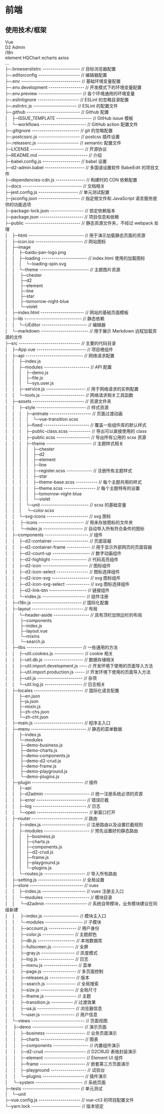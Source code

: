 # 前端
## 使用技术/框架
Vue  
D2 Admin  
i18n  
element
HQChart
echarts
axios  
...   
├─.browserslistrc ------------------- // 目标浏览器配置  
├─.editorconfig --------------------- // 编辑器配置    
├─.env ------------------------------ // 基础环境变量配置  
├─.env.development ------------------ // 开发模式下的环境变量配置    
├─.env.preview ---------------------- // 各个环境通用的环境变量    
├─.eslintignore --------------------- // ESLint 的忽略目录配置    
├─.eslintrc.js ---------------------- // ESLint 的配置文件    
├─.github --------------------------- // Github 配置    
│ ├─ISSUE_TEMPLATE ------------------ // GitHub issue 模板    
│ └─workflows ----------------------- // GitHub action 配置文件    
├─.gitignore ------------------------ // git 的忽略配置    
├─.postcssrc.js --------------------- // postcss 插件设置        
├─.releaserc.js --------------------- // semantic 配置文件    
├─LICENSE --------------------------- // 开源协议    
├─README.md ------------------------- // 介绍    
├─babel.config.js ------------------- // babel 设置    
├─d2-admin.babel -------------------- // 多国语设置软件 BabelEdit 的项目文件    
├─dependencies-cdn.js --------------- // 构建时的 CDN 依赖配置    
├─docs ------------------------------ // 文档相关    
├─jest.config.js -------------------- // 单元测试配置        
├─jsconfig.json --------------------- // 指定根文件和 JavaScript 语言服务提供的功能选项    
├─package-lock.json ----------------- // 锁定依赖版本    
├─package.json ---------------------- // 项目信息和依赖    
├─public ---------------------------- // 静态资源文件夹，不经过 webpack 处理    
│ ├─html ---------------------------- // 用于演示加载静态页面的资源    
│ ├─icon.ico ------------------------ // 网站图标    
│ ├─image     
│ │ ├─baidu-pan-logo.png     
│ │ ├─loading ----------------------- // index.html 使用的加载图标    
│ │ │ └─loading-spin.svg     
│ │ └─theme ------------------------- // 主题图片资源    
│ │   ├─chester     
│ │   ├─d2     
│ │   ├─element     
│ │   ├─line     
│ │   ├─star     
│ │   ├─tomorrow-night-blue     
│ │   └─violet     
│ ├─index.html ---------------------- // 网站的基础页面模板    
│ ├─lib ----------------------------- // 静态依赖    
│ │ └─UEditor ----------------------- // 编辑器    
│ └─markdown ------------------------ // 用于展示 Markdown 远程加载资源的文件    
├─src ------------------------------- // 主要的代码目录    
│ ├─App.vue ------------------------- // 项目根组件    
│ ├─api ----------------------------- // 网络请求配置    
│ │ ├─index.js     
│ │ ├─modules ----------------------- // API 配置    
│ │ │ ├─demo.js     
│ │ │ ├─file.js     
│ │ │ └─sys.user.js     
│ │ ├─service.js -------------------- // 用于网络请求的实例配置    
│ │ └─tools.js ---------------------- // 网络请求相关工具函数    
│ ├─assets -------------------------- // 资源文件夹    
│ │ ├─style ------------------------- // 样式资源    
│ │ │ ├─animate --------------------- // 页面过渡动画    
│ │ │ │ └─vue-transition.scss     
│ │ │ ├─fixed ----------------------- // 覆盖一些组件库的默认样式    
│ │ │ ├─public-class.scss ----------- // 导出可以直接使用的 class    
│ │ │ ├─public.scss ----------------- // 导出所有公用的 scss 资源    
│ │ │ ├─theme ----------------------- // 主题样式相关    
│ │ │ │ ├─chester     
│ │ │ │ ├─d2     
│ │ │ │ ├─element         
│ │ │ │ ├─line     
│ │ │ │ ├─register.scss ------------- // 注册所有主题样式    
│ │ │ │ ├─star     
│ │ │ │ ├─theme-base.scss ----------- // 每个主题共用的样式    
│ │ │ │ ├─theme.scss ---------------- // 每个主题特有的设置    
│ │ │ │ ├─tomorrow-night-blue     
│ │ │ │ └─violet     
│ │ │ └─unit ------------------------ // scss 的基础变量    
│ │ │   └─color.scss     
│ │ └─svg-icons --------------------- // svg 图标    
│ │   ├─icons ----------------------- // 用来存放图标的文件夹    
│ │   └─index.js -------------------- // 自动导入所有符合条件的图标    
│ ├─components ---------------------- // 组件    
│ │ ├─d2-container ------------------ // 页面容器    
│ │ ├─d2-container-frame ------------ // 用于显示外部网页的页面容器    
│ │ ├─d2-count-up ------------------- // 数字动画组件    
│ │ ├─d2-highlight ------------------ // 代码高亮组件    
│ │ ├─d2-icon ----------------------- // 图标组件    
│ │ ├─d2-icon-select ---------------- // 图标选择组件    
│ │ ├─d2-icon-svg ------------------- // svg 图标组件    
│ │ ├─d2-icon-svg-select ------------ // svg 图标选择组件    
│ │ ├─d2-link-btn ------------------- // 链接组件      
│ │ └─index.js ---------------------- // 组件注册    
│ ├─i18n.js ------------------------- // 国际化配置    
│ ├─layout -------------------------- // 布局    
│ │ └─header-aside ------------------ // 具有顶栏加侧边栏的布局    
│ │   ├─components     
│ │   ├─index.js     
│ │   ├─layout.vue     
│ │   └─mixins     
│ │     └─search.js         
│ ├─libs ---------------------------- // 一些通用的方法    
│ │ ├─util.cookies.js --------------- // cookie 相关        
│ │ ├─util.db.js -------------------- // 数据存储相关    
│ │ ├─util.import.development.js ---- // 开发环境下使用的页面导入方法    
│ │ ├─util.import.production.js ----- // 开发环境下使用的页面导入方法    
│ │ ├─util.js ----------------------- // 杂项    
│ │ └─util.log.js ------------------- // 日志相关    
│ ├─locales ------------------------- // 国际化语言配置    
│ │ ├─en.json     
│ │ ├─ja.json     
│ │ ├─mixin.js     
│ │ ├─zh-chs.json     
│ │ └─zh-cht.json     
│ ├─main.js ------------------------- // 程序主入口    
│ ├─menu ---------------------------- // 静态的菜单数据    
│ │ ├─index.js     
│ │ └─modules     
│ │   ├─demo-business.js         
│ │   ├─demo-charts.js     
│ │   ├─demo-components.js     
│ │   ├─demo-d2-crud.js     
│ │   ├─demo-frame.js     
│ │   ├─demo-playground.js     
│ │   └─demo-plugins.js     
│ ├─plugin -------------------------- // 插件    
│ │ ├─api     
│ │ ├─d2admin ----------------------- // 统一注册系统必须的资源    
│ │ ├─error ------------------------- // 错误拦截    
│ │ ├─log --------------------------- // 日志    
│ │ └─open -------------------------- // 新窗口打开    
│ ├─router -------------------------- // 路由    
│ │ ├─index.js ---------------------- // 注册路由以及设置拦截规则    
│ │ ├─modules ----------------------- // 预先设置好的静态路由    
│ │ │ ├─business.js     
│ │ │ ├─charts.js     
│ │ │ ├─components.js     
│ │ │ ├─d2-crud.js     
│ │ │ ├─frame.js     
│ │ │ ├─playground.js     
│ │ │ └─plugins.js         
│ │ └─routes.js --------------------- // 导入所有路由    
│ ├─setting.js ---------------------- // 全局设置    
│ ├─store --------------------------- // vuex    
│ │ ├─index.js ---------------------- // vuex 注册主入口    
│ │ └─modules ----------------------- // 模块目录    
│ │   └─d2admin --------------------- // 系统自带模块，业务模块建议在同级新建    
│ │     ├─index.js ------------------ // 模块主入口    
│ │     └─modules ------------------- // 子模块    
│ │       ├─account.js -------------- // 用户身份    
│ │       ├─color.js ---------------- // 主题颜色    
│ │       ├─db.js ------------------- // 本地数据库    
│ │       ├─fullscreen.js ----------- // 全屏    
│ │       ├─gray.js ----------------- // 灰度模式    
│ │       ├─log.js ------------------ // 日志    
│ │       ├─menu.js ----------------- // 菜单    
│ │       ├─page.js ----------------- // 多页面控制    
│ │       ├─releases.js ------------- // 版本    
│ │       ├─search.js --------------- // 全局搜索    
│ │       ├─size.js ----------------- // 全局尺寸    
│ │       ├─theme.js ---------------- // 主题    
│ │       ├─transition.js ----------- // 过渡效果    
│ │       ├─ua.js ------------------- // 浏览器信息    
│ │       └─user.js ----------------- // 用户信息    
│ └─views --------------------------- // 页面视图    
│   ├─demo -------------------------- // 演示页面    
│   │ ├─business -------------------- // 业务页面演示    
│   │ ├─charts ---------------------- // 图表    
│   │ ├─components ------------------ // 内置组件演示    
│   │ ├─d2-crud --------------------- // D2CRUD 表格封装演示    
│   │ ├─element --------------------- // Element UI 组件    
│   │ ├─frame ----------------------- // 嵌套第三方页面演示    
│   │ ├─playground ------------------ // 试验台    
│   │ └─plugins --------------------- // 插件演示    
│   └─system ------------------------ // 系统页面    
├─tests ----------------------------- // 单元测试    
│ └─unit     
├─vue.config.js --------------------- // vue-cli3 的项目配置文件    
└─yarn.lock ------------------------- // 版本锁定    

